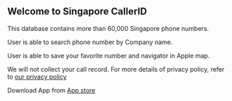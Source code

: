 ## Welcome to Singapore CallerID

This database contains more than 60,000 Singapore phone numbers.

User is able to search phone number by Company name.

User is able to save your favorite number and navigator in Apple map.

We will not collect your call record. For more details of privacy policy, refer to [our privacy policy](privacy)

Download App from [App store](https://apps.apple.com/sg/app/sgcallerid/id1214579356)
